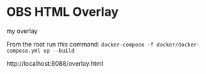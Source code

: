 OBS HTML Overlay
====================  
my overlay




From the root run this command:
`docker-compose -f docker/docker-compose.yml up --build`


http://localhost:8088/overlay.html






